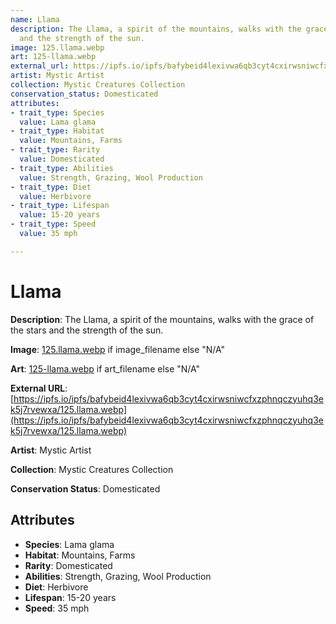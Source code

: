 ```yaml
---
name: Llama
description: The Llama, a spirit of the mountains, walks with the grace of the stars
  and the strength of the sun.
image: 125.llama.webp
art: 125-llama.webp
external_url: https://ipfs.io/ipfs/bafybeid4lexivwa6qb3cyt4cxirwsniwcfxzphnqczyuhq3ek5j7rvewxa/125.llama.webp
artist: Mystic Artist
collection: Mystic Creatures Collection
conservation_status: Domesticated
attributes:
- trait_type: Species
  value: Lama glama
- trait_type: Habitat
  value: Mountains, Farms
- trait_type: Rarity
  value: Domesticated
- trait_type: Abilities
  value: Strength, Grazing, Wool Production
- trait_type: Diet
  value: Herbivore
- trait_type: Lifespan
  value: 15-20 years
- trait_type: Speed
  value: 35 mph

---
```


# Llama

**Description**: The Llama, a spirit of the mountains, walks with the grace of the stars and the strength of the sun.

**Image**: [125.llama.webp](./125.llama.webp) if image_filename else "N/A"

**Art**: [125-llama.webp](./125-llama.webp) if art_filename else "N/A"

**External URL**: [https://ipfs.io/ipfs/bafybeid4lexivwa6qb3cyt4cxirwsniwcfxzphnqczyuhq3ek5j7rvewxa/125.llama.webp](https://ipfs.io/ipfs/bafybeid4lexivwa6qb3cyt4cxirwsniwcfxzphnqczyuhq3ek5j7rvewxa/125.llama.webp)

**Artist**: Mystic Artist

**Collection**: Mystic Creatures Collection

**Conservation Status**: Domesticated

## Attributes
- **Species**: Lama glama
- **Habitat**: Mountains, Farms
- **Rarity**: Domesticated
- **Abilities**: Strength, Grazing, Wool Production
- **Diet**: Herbivore
- **Lifespan**: 15-20 years
- **Speed**: 35 mph
